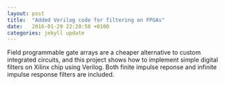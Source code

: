 ```yaml
---
layout: post
title:  "Added Verilog code for filtering on FPGAs"
date:   2016-01-29 22:20:58 +0100
categories: jekyll update
---
```


Field programmable gate arrays are a cheaper alternative to custom integrated circuits, and this project shows how to implement simple digital filters on Xilinx chip using Verilog.
Both finite impulse reponse and infinite impulse response filters are included.





